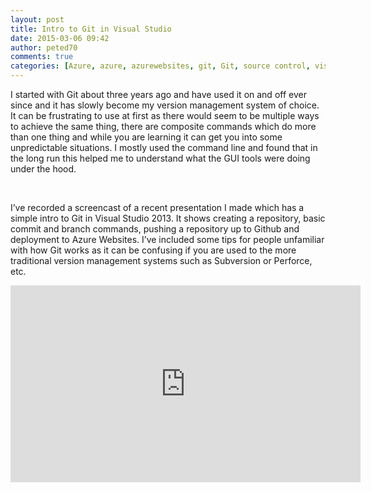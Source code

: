 ```yaml
---
layout: post
title: Intro to Git in Visual Studio
date: 2015-03-06 09:42
author: peted70
comments: true
categories: [Azure, azure, azurewebsites, git, Git, source control, visual studio, Visual Studio]
---
```

<p>I started with Git about three years ago and have used it on and off ever since and it has slowly become my version management system of choice. It can be frustrating to use at first as there would seem to be multiple ways to achieve the same thing, there are composite commands which do more than one thing and while you are learning it can get you into some unpredictable situations. I mostly used the command line and found that in the long run this helped me to understand what the GUI tools were doing under the hood.</p> <p>&nbsp;</p> <p>I’ve recorded a screencast of a recent presentation I made which has a simple intro to Git in Visual Studio 2013. It shows creating a repository, basic commit and branch commands, pushing a repository up to Github and deployment to Azure Websites. I’ve included some tips for people unfamiliar with how Git works as it can be confusing if you are used to the more traditional version management systems such as Subversion or Perforce, etc.</p><iframe height="315" src="https://www.youtube.com/embed/lSIec1U0uRQ" frameborder="0" width="560" allowfullscreen></iframe>
